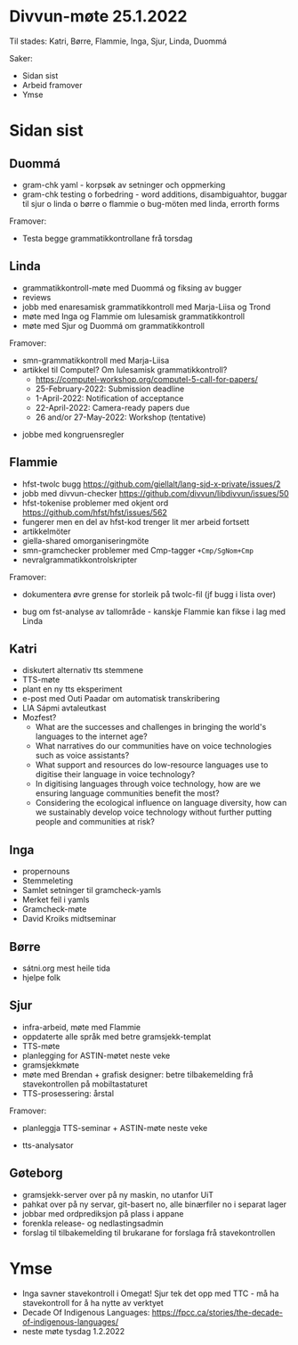 # Divvun-møte 25.1.2022

Til stades: Katri, Børre, Flammie, Inga, Sjur, Linda, Duommá

Saker:
* Sidan sist
* Arbeid framover
* Ymse

# Sidan sist

## Duommá
* gram-chk yaml - korpsøk av setninger och oppmerking
* gram-chk testing o forbedring - word additions, disambiguahtor, buggar til sjur o linda o børre o flammie o bug-möten med linda, errorth forms

Framover:
- Testa begge grammatikkontrollane frå torsdag

## Linda
* grammatikkontroll-møte med Duommá og fiksing av bugger
* reviews
* jobb med enaresamisk grammatikkontroll med Marja-Liisa og Trond
* møte med Inga og Flammie om lulesamisk grammatikkontroll
* møte med Sjur og Duommá om grammatikkontroll

Framover:
- smn-grammatikkontroll med Marja-Liisa
- artikkel til Computel? Om lulesamisk grammatikkontroll?
    - <https://computel-workshop.org/computel-5-call-for-papers/>
    - 25-February-2022: Submission deadline
    - 1-April-2022: Notification of acceptance
    - 22-April-2022: Camera-ready papers due
    - 26 and/or 27-May-2022: Workshop (tentative)
* jobbe med kongruensregler

## Flammie
* hfst-twolc bugg <https://github.com/giellalt/lang-sjd-x-private/issues/2>
* jobb med divvun-checker <https://github.com/divvun/libdivvun/issues/50>
* hfst-tokenise problemer med okjent ord <https://github.com/hfst/hfst/issues/562>
* fungerer men en del av hfst-kod trenger lit mer arbeid fortsett
* artikkelmöter
* giella-shared omorganiseringmöte
* smn-gramchecker problemer med Cmp-tagger `+Cmp/SgNom+Cmp`
* nevralgrammatikkontrolskripter

Framover:
- dokumentera øvre grense for storleik på twolc-fil (jf bugg i lista over)
* bug om fst-analyse av tallområde - kanskje Flammie kan fikse i lag med Linda

## Katri
* diskutert alternativ tts stemmene
* TTS-møte
* plant en ny tts eksperiment
* e-post med Outi Paadar om automatisk transkribering
* LIA Sápmi avtaleutkast
* Mozfest?
    - What are the successes and challenges in bringing the world's languages to the internet age?
    - What narratives do our communities have on voice technologies such as voice assistants?
    - What support and resources do low-resource languages use to digitise their language in voice technology?
    - In digitising languages through voice technology, how are we ensuring language communities benefit the most?
    - Considering the ecological influence on language diversity, how can we sustainably develop voice technology without further putting people and communities at risk?

## Inga
* propernouns
* Stemmeleting
* Samlet setninger til gramcheck-yamls
* Merket feil i yamls
* Gramcheck-møte
* David Kroiks midtseminar

## Børre
* sátni.org mest heile tida
* hjelpe folk

## Sjur
- infra-arbeid, møte med Flammie
- oppdaterte alle språk med betre gramsjekk-templat
- TTS-møte
- planlegging for ASTIN-møtet neste veke
- gramsjekkmøte
- møte med Brendan + grafisk designer: betre tilbakemelding frå stavekontrollen på mobiltastaturet
- TTS-prosessering: årstal

Framover:
- planleggja TTS-seminar + ASTIN-møte neste veke
* tts-analysator

## Gøteborg
- gramsjekk-server over på ny maskin, no utanfor UiT
- pahkat over på ny servar, git-basert no, alle binærfiler no i separat lager
- jobbar med ordprediksjon på plass i appane
- forenkla release- og nedlastingsadmin
- forslag til tilbakemelding til brukarane for forslaga frå stavekontrollen

# Ymse
* Inga savner stavekontroll i Omegat! Sjur tek det opp med TTC - må ha stavekontroll for å ha nytte av verktyet
* Decade Of Indigenous Languages:
  <https://fpcc.ca/stories/the-decade-of-indigenous-languages/>
* neste møte tysdag 1.2.2022
